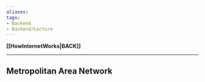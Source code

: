 ```yaml
---
aliases:
tags:
- Backend
- Backend/Lecture
---
```

**[[HowInternetWorks|BACK]]**

---
## Metropolitan Area Network
